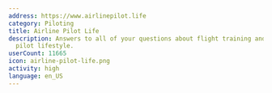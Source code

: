 ```yaml
---
address: https://www.airlinepilot.life
category: Piloting
title: Airline Pilot Life
description: Answers to all of your questions about flight training and the airline
  pilot lifestyle.
userCount: 11665
icon: airline-pilot-life.png
activity: high
language: en_US
---
```

